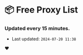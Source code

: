 # :package: Free Proxy List
### Updated every 15 minutes.

- Last updated: `2024-07-20 11:38`

:heart:

